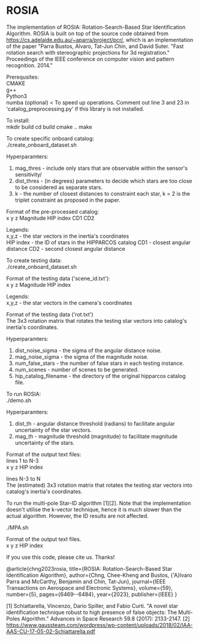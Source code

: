 # ROSIA

The implementation of ROSIA: Rotation-Search-Based Star Identification Algorithm. ROSIA is built on top of the source code obtained from https://cs.adelaide.edu.au/~aparra/project/pcr/, which is an implementation of the paper "Parra Bustos, Alvaro, Tat-Jun Chin, and David Suter. "Fast rotation search with stereographic projections for 3d registration." Proceedings of the IEEE conference on computer vision and pattern recognition. 2014."

Prerequsites:  
CMAKE  
g++  
Python3  
numba (optional) < To speed up operations. Comment out line 3 and 23 in 'catalog_preprocessing.py' if this library is not installed.  

To install:    
mkdir build
cd build
cmake ..
make

To create specific onboard catalog:  
./create_onboard_dataset.sh

Hyperparamters:
1) mag_thres - include only stars that are observable within the sensor's sensitivity/
2) dist_thres - (in degrees) parameters to decide which stars are too close to be considered as separate stars. 
3) k - the number of closest distances to constraint each star, k = 2 is the triplet constraint as proposed in the paper.

Format of the pre-processed catalog:  
x y z Magnitude HIP index  CD1  CD2

Legends:  
x,y,z - the star vectors in the inertia's coordinates  
HIP index - the ID of stars in the HIPPARCOS catalog
CD1 - closest angular distance
CD2 - second closest angular distance

To create testing data:    
./create_onboard_dataset.sh

Format of the testing data ('scene_id.txt'):    
x y z Magnitude HIP index  

Legends:    
x,y,z - the star vectors in the camera's coordinates

Format of the testing data ('rot.txt')    
The 3x3 rotation matrix that rotates the testing star vectors into catalog's inertia's coordinates.  

Hyperparamters:
1) dist_noise_sigma - the sigma of the angular distance noise.
2) mag_noise_sigma - the sigma of the magnitude noise.
3) num_false_stars - the number of false stars in each testing instance.
4) num_scenes - number of scenes to be generated.
5) hip_catalog_filename - the directory of the original hipparcos catalog file.

To run ROSIA:  
./demo.sh 

Hyperparamters:  
1) dist_th - angular distance threshold (radians) to facilitate angular uncertainty of the star vectors.
2) mag_th - magnitude threshold (magnitude) to facilitate magnitude uncertainty of the stars.

Format of the output text files:  
lines 1 to N-3    
x y z HIP index    

lines N-3 to N    
The (estimated) 3x3 rotation matrix that rotates the testing star vectors into catalog's inertia's coordinates.  


To run the multi-pole Star-ID algorithm [1][2]. Note that the implementation doesn't utilise the k-vector technique, hence it is much slower than the actual algorithm. However, the ID results are not affected.   

./MPA.sh

Format of the output text files.    
x y z HIP index  

If you use this code, please cite us. Thanks!

@article{chng2023rosia,
  title={ROSIA: Rotation-Search-Based Star Identification Algorithm},
  author={Chng, Chee-Kheng and Bustos, {\'A}lvaro Parra and McCarthy, Benjamin and Chin, Tat-Jun},
  journal={IEEE Transactions on Aerospace and Electronic Systems},
  volume={59},
  number={5},
  pages={6469--6484},
  year={2023},
  publisher={IEEE}
}

[1] Schiattarella, Vincenzo, Dario Spiller, and Fabio Curti. "A novel star identification technique robust to high presence of false objects: The Multi-Poles Algorithm." Advances in Space Research 59.8 (2017): 2133-2147.
[2] https://www.gaussteam.com/wordpress/wp-content/uploads/2018/02/IAA-AAS-CU-17-05-02-Schiattarella.pdf


